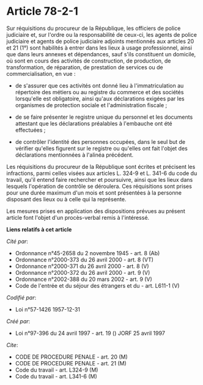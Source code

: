 # Article 78-2-1

Sur réquisitions du procureur de la République, les officiers de police judiciaire et, sur l'ordre ou la responsabilité de
ceux-ci, les agents de police judiciaire et agents de police judiciaire adjoints mentionnés aux articles 20 et 21 (1°) sont
habilités à entrer dans les lieux à usage professionnel, ainsi que dans leurs annexes et dépendances, sauf s'ils constituent
un domicile, où sont en cours des activités de construction, de production, de transformation, de réparation, de prestation
de services ou de commercialisation, en vue :

- de s'assurer que ces activités ont donné lieu à l'immatriculation au répertoire des métiers ou au registre du commerce et
des sociétés lorsqu'elle est obligatoire, ainsi qu'aux déclarations exigées par les organismes de protection sociale et
l'administration fiscale ;

- de se faire présenter le registre unique du personnel et les documents attestant que les déclarations préalables à
l'embauche ont été effectuées ;

- de contrôler l'identité des personnes occupées, dans le seul but de vérifier qu'elles figurent sur le registre ou qu'elles
ont fait l'objet des déclarations mentionnées à l'alinéa précédent.

Les réquisitions du procureur de la République sont écrites et précisent les infractions, parmi celles visées aux articles L.
324-9 et L. 341-6 du code du travail, qu'il entend faire rechercher et poursuivre, ainsi que les lieux dans lesquels
l'opération de contrôle se déroulera. Ces réquisitions sont prises pour une durée maximum d'un mois et sont présentées à la
personne disposant des lieux ou à celle qui la représente.

Les mesures prises en application des dispositions prévues au présent article font l'objet d'un procès-verbal remis à
l'intéressé.

**Liens relatifs à cet article**

_Cité par_:

  - Ordonnance n°45-2658 du 2 novembre 1945 - art. 8 (Ab)
  - Ordonnance n°2000-373 du 26 avril 2000 - art. 8 (VT)
  - Ordonnance n°2000-371 du 26 avril 2000 - art. 8 (V)
  - Ordonnance n°2000-372 du 26 avril 2000 - art. 9 (V)
  - Ordonnance n°2002-388 du 20 mars 2002 - art. 9 (V)
  - Code de l'entrée et du séjour des étrangers et du  - art. L611-1 (V)

_Codifié par_:

  - Loi n°57-1426 1957-12-31

_Créé par_:

  - Loi n°97-396 du 24 avril 1997 - art. 19 () JORF 25 avril 1997

_Cite_:

  - CODE DE PROCEDURE PENALE - art. 20 (M)
  - CODE DE PROCEDURE PENALE - art. 21 (M)
  - Code du travail - art. L324-9 (M)
  - Code du travail - art. L341-6 (M)

